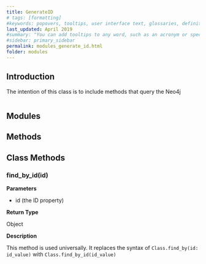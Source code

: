 ```yaml
---
title: GenerateID
# tags: [formatting]
#keywords: popovers, tooltips, user interface text, glossaries, definitions
last_updated: April 2019
#summary: "You can add tooltips to any word, such as an acronym or specialized term. Tooltips work well for glossary definitions, because you don't have to keep repeating the definition, nor do you assume the reader already knows the word's meaning."
#sidebar: primary_sidebar
permalink: modules_generate_id.html
folder: modules
---
```


## Introduction

The intention of this class is to include methods that query the Neo4j

```ruby


```

## Modules



## Methods

## Class Methods

### find_by_id(id)

__Parameters__

* id (the ID property)

__Return Type__

Object

__Description__

This method is used universally. It replaces the syntax of `Class.find_by(id: id_value)` with `Class.find_by_id(id_value)`
